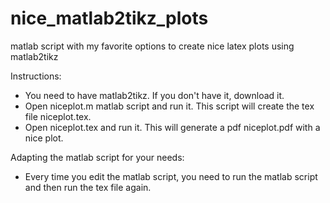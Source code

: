 # nice_matlab2tikz_plots
matlab script with my favorite options to create nice latex plots using matlab2tikz

Instructions:
- You need to have matlab2tikz. If you don't have it, download it.
- Open niceplot.m matlab script and run it. This script will create the tex file niceplot.tex.
- Open niceplot.tex and run it. This will generate a pdf niceplot.pdf with a nice plot.

Adapting the matlab script for your needs:
- Every time you edit the matlab script, you need to run the matlab script and then run the tex file again.
